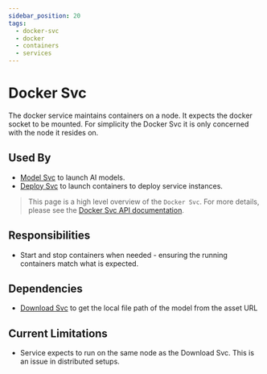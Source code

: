```yaml
---
sidebar_position: 20
tags:
  - docker-svc
  - docker
  - containers
  - services
---
```


# Docker Svc

The docker service maintains containers on a node. It expects the docker socket to be mounted.
For simplicity the Docker Svc it is only concerned with the node it resides on.

## Used By

- [Model Svc](/docs/services/download-svc) to launch AI models.
- [Deploy Svc](/docs/services/download-svc) to launch containers to deploy service instances.

> This page is a high level overview of the `Docker Svc`. For more details, please see the [Docker Svc API documentation](/docs/superplatform/launch-container).

## Responsibilities

- Start and stop containers when needed - ensuring the running containers match what is expected.

## Dependencies

- [Download Svc](/docs/services/download-svc) to get the local file path of the model from the asset URL

## Current Limitations

- Service expects to run on the same node as the Download Svc. This is an issue in distributed setups.
